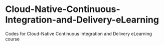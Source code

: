 # Cloud-Native-Continuous-Integration-and-Delivery-eLearning
Codes for Cloud-Native Continuous Integration and Delivery eLearning course 
